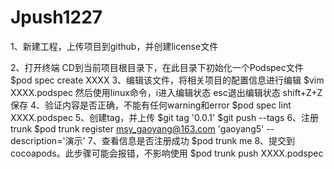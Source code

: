 # Jpush1227

1、新建工程，上传项目到github，并创建license文件


2、打开终端 CD到当前项目根目录下，在此目录下初始化一个Podspec文件
$pod spec create XXXX
3、编辑该文件，将相关项目的配置信息进行编辑
$vim XXXX.podspec
然后使用linux命令，i进入编辑状态 esc退出编辑状态 shift+Z+Z 保存
4、验证内容是否正确，不能有任何warning和error
$pod spec lint XXXX.podspec
5、创建tag，并上传
$git tag '0.0.1'
$git push --tags
6、注册trunk
$pod trunk register msy_gaoyang@163.com 'gaoyang5' --description='演示'
7、查看信息是否注册成功
$pod trunk me
8、提交到cocoapods。此步骤可能会报错，不影响使用
$pod trunk push XXXX.podspec
